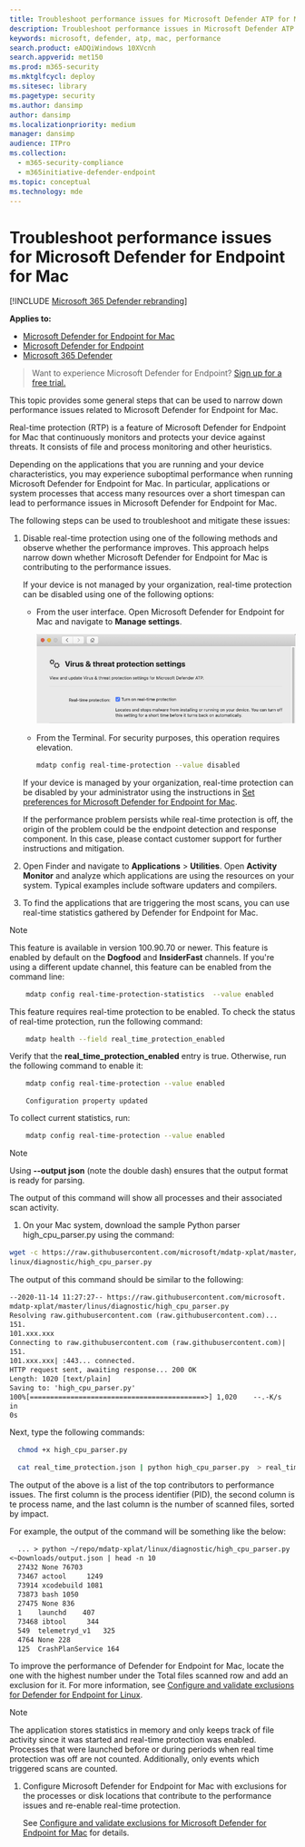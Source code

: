 ```yaml
---
title: Troubleshoot performance issues for Microsoft Defender ATP for Mac
description: Troubleshoot performance issues in Microsoft Defender ATP for Mac.
keywords: microsoft, defender, atp, mac, performance
search.product: eADQiWindows 10XVcnh
search.appverid: met150
ms.prod: m365-security
ms.mktglfcycl: deploy
ms.sitesec: library
ms.pagetype: security
ms.author: dansimp
author: dansimp
ms.localizationpriority: medium
manager: dansimp
audience: ITPro
ms.collection: 
  - m365-security-compliance
  - m365initiative-defender-endpoint
ms.topic: conceptual
ms.technology: mde
---
```


# Troubleshoot performance issues for Microsoft Defender for Endpoint for Mac

[!INCLUDE [Microsoft 365 Defender rebranding](../../includes/microsoft-defender.md)]


**Applies to:**

- [Microsoft Defender for Endpoint for Mac](microsoft-defender-atp-mac.md)
- [Microsoft Defender for Endpoint](https://go.microsoft.com/fwlink/p/?linkid=2146631)
- [Microsoft 365 Defender](https://go.microsoft.com/fwlink/?linkid=2118804)

> Want to experience Microsoft Defender for Endpoint? [Sign up for a free trial.](https://www.microsoft.com/microsoft-365/windows/microsoft-defender-atp?ocid=docs-wdatp-exposedapis-abovefoldlink)

This topic provides some general steps that can be used to narrow down performance issues related to Microsoft Defender for Endpoint for Mac.

Real-time protection (RTP) is a feature of Microsoft Defender for Endpoint for Mac that continuously monitors and protects your device against threats. It consists of file and process monitoring and other heuristics.

Depending on the applications that you are running and your device characteristics, you may experience suboptimal performance when running Microsoft Defender for Endpoint for Mac. In particular, applications or system processes that access many resources over a short timespan can lead to performance issues in Microsoft Defender for Endpoint for Mac.

The following steps can be used to troubleshoot and mitigate these issues:

1. Disable real-time protection using one of the following methods and observe whether the performance improves. This approach helps narrow down whether Microsoft Defender for Endpoint for Mac is contributing to the performance issues.

    If your device is not managed by your organization, real-time protection can be disabled using one of the following options:

    - From the user interface. Open Microsoft Defender for Endpoint for Mac and navigate to **Manage settings**.

      ![Manage real-time protection screenshot](../microsoft-defender-antivirus/images/mdatp-36-rtp.png)

    - From the Terminal. For security purposes, this operation requires elevation.

      ```bash
      mdatp config real-time-protection --value disabled
      ```

    If your device is managed by your organization, real-time protection can be disabled by your administrator using the instructions in [Set preferences for Microsoft Defender for Endpoint for Mac](mac-preferences.md).

    If the performance problem persists while real-time protection is off, the origin of the problem could be the endpoint detection and response component. In this case, please contact customer support for further instructions and mitigation.

2. Open Finder and navigate to **Applications** > **Utilities**. Open **Activity Monitor** and analyze which applications are using the resources on your system. Typical examples include software updaters and compilers.

1. To find the applications that are triggering the most scans, you can use real-time statistics gathered by Defender for Endpoint for Mac.

  > [!NOTE]
  > This feature is available in version 100.90.70 or newer.
  This feature is enabled by default on the **Dogfood** and **InsiderFast** channels. If you're using a different update channel, this feature can be enabled from the command line:

  ```bash
      mdatp config real-time-protection-statistics  --value enabled
  ```

  This feature requires real-time protection to be enabled. To check the status of real-time protection, run the following command:

  ```bash
      mdatp health --field real_time_protection_enabled
  ```
  
Verify that the **real_time_protection_enabled** entry is true. Otherwise, run the following command to enable it:

  ```bash
      mdatp config real-time-protection --value enabled
  ```

  ```output
      Configuration property updated
  ```

  To collect current statistics, run:

  ```bash
      mdatp config real-time-protection --value enabled
  ```

  > [!NOTE]
  > Using **--output json** (note the double dash) ensures that the output format is ready for parsing.

  The output of this command will show all processes and their associated scan activity.

1. On your Mac system, download the sample Python parser high_cpu_parser.py using the command:

```bash
wget -c https://raw.githubusercontent.com/microsoft/mdatp-xplat/master/
linux/diagnostic/high_cpu_parser.py
```

The output of this command should be similar to the following:

```Output
--2020-11-14 11:27:27-- https://raw.githubusercontent.com/microsoft.
mdatp-xplat/master/linus/diagnostic/high_cpu_parser.py
Resolving raw.githubusercontent.com (raw.githubusercontent.com)... 151.
101.xxx.xxx
Connecting to raw.githubusercontent.com (raw.githubusercontent.com)| 151.
101.xxx.xxx| :443... connected.
HTTP request sent, awaiting response... 200 OK
Length: 1020 [text/plain]
Saving to: 'high_cpu_parser.py'
100%[===========================================>] 1,020    --.-K/s   in 
0s
```

Next, type the following commands:

  ```bash
    chmod +x high_cpu_parser.py
  ```
  
  ```bash
    cat real_time_protection.json | python high_cpu_parser.py  > real_time_protection.log
  ```

  The output of the above is a list of the top contributors to performance issues. The first column is the process identifier (PID), the second column is te process name, and the last column is the number of scanned files, sorted by impact.

  For example, the output of the command will be something like the below:

  ```output
    ... > python ~/repo/mdatp-xplat/linux/diagnostic/high_cpu_parser.py <~Downloads/output.json | head -n 10
    27432 None 76703
    73467 actool     1249
    73914 xcodebuild 1081
    73873 bash 1050
    27475 None 836
    1    launchd    407
    73468 ibtool     344
    549  telemetryd_v1   325
    4764 None 228
    125  CrashPlanService 164
  ```

  To improve the performance of Defender for Endpoint for Mac, locate the one with the highest number under the Total files scanned row and add an exclusion for it. For more information, see [Configure and validate exclusions for Defender for Endpoint for Linux](linux-exclusions.md).

  > [!NOTE]
  > The application stores statistics in memory and only keeps track of file activity since it was started and real-time protection was enabled. Processes that were launched before or during periods when real time protection was off are not counted. Additionally, only events which triggered scans are counted.

1. Configure Microsoft Defender for Endpoint for Mac with exclusions for the processes or disk locations that contribute to the performance issues and re-enable real-time protection.

    See [Configure and validate exclusions for Microsoft Defender for Endpoint for Mac](mac-exclusions.md) for details.
